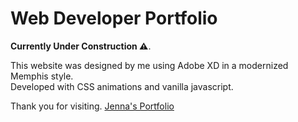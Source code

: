 # Web Developer Portfolio

**Currently Under Construction :warning:**. 

 This website was designed by me using Adobe XD in a modernized Memphis style.  
 Developed with CSS animations and vanilla javascript.  

 Thank you for visiting.
 [Jenna's Portfolio](https://www.jennalefort.com/)
